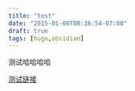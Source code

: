```yaml
---
title: "test"
date: "2015-01-08T08:36:54-07:00"
draft: true
tags: [hugo,obsidian]
---
```



测试哈哈哈哈


[测试链接](content/readme.md)